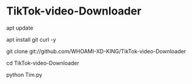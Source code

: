 # TikTok-video-Downloader

apt update

apt install git curl -y

git clone git://github.com/WHOAMI-XD-KING/TikTok-video-Downloader

cd TikTok-video-Downloader

python Tim.py
